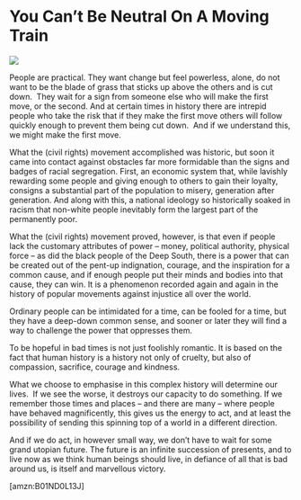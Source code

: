 You Can’t Be Neutral On A Moving Train
======================================
![](/bookimg/youcantbeneutralonamovingtrain.jpg)

People are practical. They want change but feel powerless, alone, do not want to be the blade of grass that sticks up above the others and is cut down.  They wait for a sign from someone else who will make the first move, or the second. And at certain times in history there are intrepid people who take the risk that if they make the first move others will follow quickly enough to prevent them being cut down.  And if we understand this, we might make the first move.

What the (civil rights) movement accomplished was historic, but soon it came into contact against obstacles far more formidable than the signs and badges of racial segregation. First, an economic system that, while lavishly rewarding some people and giving enough to others to gain their loyalty, consigns a substantial part of the population to misery, generation after generation. And along with this, a national ideology so historically soaked in racism that non-white people inevitably form the largest part of the permanently poor.   

What the (civil rights) movement proved, however, is that even if people lack the customary attributes of power – money, political authority, physical force – as did the black people of the Deep South, there is a power that can be created out of the pent-up indignation, courage, and the inspiration for a common cause, and if enough people put their minds and bodies into that cause, they can win. It is a phenomenon recorded again and again in the history of popular movements against injustice all over the world.  

Ordinary people can be intimidated for a time, can be fooled for a time, but they have a deep-down common sense, and sooner or later they will find a way to challenge the power that oppresses them.

To be hopeful in bad times is not just foolishly romantic. It is based on the fact that human history is a history not only of cruelty, but also of compassion, sacrifice, courage and kindness. 

What we choose to emphasise in this complex history will determine our lives.  If we see the worse, it destroys our capacity to do something. If we remember those times and places – and there are many – where people have behaved magnificently, this gives us the energy to act, and at least the possibility of sending this spinning top of a world in a different direction.

And if we do act, in however small way, we don’t have to wait for some grand utopian future. The future is an infinite succession of presents, and to live now as we think human beings should live, in defiance of all that is bad around us, is itself and marvellous victory.

  
[amzn:B01ND0L13J]

